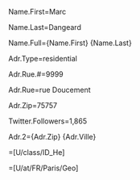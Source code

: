 Name.First=Marc

Name.Last=Dangeard

Name.Full={Name.First} {Name.Last}

Adr.Type=residential

Adr.Rue.#=9999

Adr.Rue=rue Doucement

Adr.Zip=75757

Twitter.Followers=1,865

Adr.2={Adr.Zip} {Adr.Ville}

=[U/class/ID_He]

=[U/at/FR/Paris/Geo]
